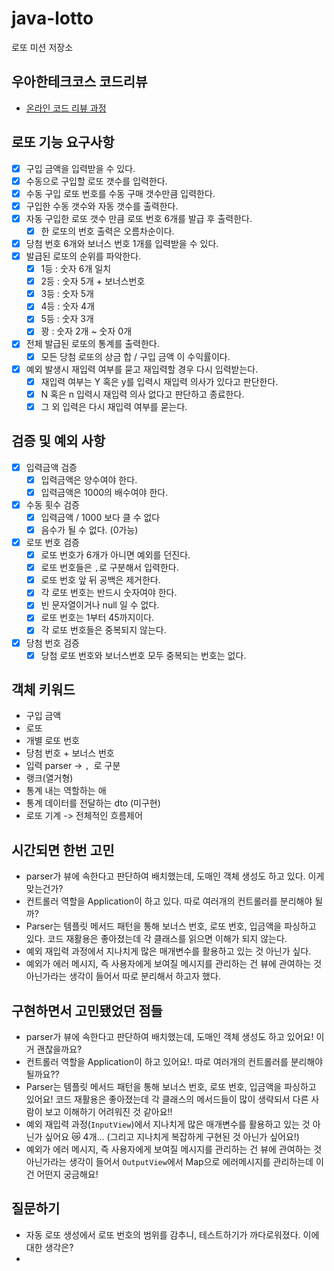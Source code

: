 # java-lotto

로또 미션 저장소

## 우아한테크코스 코드리뷰

- [온라인 코드 리뷰 과정](https://github.com/woowacourse/woowacourse-docs/blob/master/maincourse/README.md)


## 로또 기능 요구사항
- [x] 구입 금액을 입력받을 수 있다.
- [X] 수동으로 구입할 로또 갯수를 입력한다.
- [X] 수동 구입 로또 번호를 수동 구매 갯수만큼 입력한다.
- [X] 구입한 수동 갯수와 자동 갯수를 출력한다.
- [x] 자동 구입한 로또 갯수 만큼 로또 번호 6개를 발급 후 출력한다.
  - [x] 한 로또의 번호 출력은 오름차순이다.
- [x] 당첨 번호 6개와 보너스 번호 1개를 입력받을 수 있다.
- [x] 발급된 로또의 순위를 파악한다.
  - [X] 1등 : 숫자 6개 일치
  - [x] 2등 : 숫자 5개 + 보너스번호
  - [x] 3등 : 숫자 5개
  - [x] 4등 : 숫자 4개
  - [x] 5등 : 숫자 3개
  - [x] 꽝 : 숫자 2개 ~ 숫자 0개
- [x] 전체 발급된 로또의 통계를 출력한다.
  - [x] 모든 당첨 로또의 상금 합 / 구입 금액 이 수익률이다.
- [x] 예외 발생시 재입력 여부를 묻고 재입력할 경우 다시 입력받는다.
  - [x] 재입력 여부는 Y 혹은 y를 입력시 재입력 의사가 있다고 판단한다.
  - [x] N 혹은 n 입력시 재입력 의사 없다고 판단하고 종료한다.
  - [x] 그 외 입력은 다시 재입력 여부를 묻는다.

## 검증 및 예외 사항
- [x] 입력금액 검증
  - [x] 입력금액은 양수여야 한다.
  - [x] 입력금액은 1000의 배수여야 한다.
- [X] 수동 횟수 검증
  - [X] 입력금액 / 1000 보다 클 수 없다
  - [X] 음수가 될 수 없다. (0가능)
- [x] 로또 번호 검증
  - [x] 로또 번호가 6개가 아니면 예외를 던진다.
  - [x] 로또 번호들은 `,`로 구분해서 입력한다.
  - [x] 로또 번호 앞 뒤 공백은 제거한다.
  - [x] 각 로또 번호는 반드시 숫자여야 한다.
  - [x] 빈 문자열이거나 null 일 수 없다.
  - [x] 로또 번호는 1부터 45까지이다.
  - [x] 각 로또 번호들은 중복되지 않는다.
- [x] 당첨 번호 검증
  - [x] 당첨 로또 번호와 보너스번호 모두 중복되는 번호는 없다.

## 객체 키워드
- 구입 금액
- 로또
- 개별 로또 번호
- 당첨 번호 + 보너스 번호
- 입력 parser -> `, `로 구분
- 랭크(열거형)
- 통계 내는 역할하는 애
- 통계 데이터를 전달하는 dto (미구현)
- 로또 기계 -> 전체적인 흐름제어


## 시간되면 한번 고민
- parser가 뷰에 속한다고 판단하여 배치했는데, 도매인 객체 생성도 하고 있다. 이게 맞는건가?
- 컨트롤러 역할을 Application이 하고 있다. 따로 여러개의 컨트롤러를 분리해야 될까?
- Parser는 템플릿 메서드 패턴을 통해 보너스 번호, 로또 번호, 입금액을 파싱하고 있다. 코드 재활용은 좋아졌는데 각 클래스를 읽으면 이해가 되지 않는다.
- 예외 재입력 과정에서 지나치게 많은 매개변수를 활용하고 있는 것 아닌가 싶다.
- 예외가 에러 메시지, 즉 사용자에게 보여질 메시지를 관리하는 건 뷰에 관여하는 것 아닌가라는 생각이 들어서 따로 분리해서 하고자 했다.

## 구현하면서 고민됐었던 점들
- parser가 뷰에 속한다고 판단하여 배치했는데, 도매인 객체 생성도 하고 있어요! 이거 괜찮을까요?
- 컨트롤러 역할을 Application이 하고 있어요!. 따로 여러개의 컨트롤러를 분리해야 될까요??
- Parser는 템플릿 메서드 패턴을 통해 보너스 번호, 로또 번호, 입금액을 파싱하고 있어요! 코드 재활용은 좋아졌는데 각 클래스의 메서드들이 많이 생략되서 다른 사람이 보고 이해하기 어려워진 것 같아요!!
- 예외 재입력 과정(`InputView`)에서 지나치게 많은 매개변수를 활용하고 있는 것 아닌가 싶어요 😿 4개... (그리고 지나치게 복잡하게 구현된 것 아닌가 싶어요!)
- 예외가 에러 메시지, 즉 사용자에게 보여질 메시지를 관리하는 건 뷰에 관여하는 것 아닌가라는 생각이 들어서 `OutputView`에서 Map으로 에러메시지를 관리하는데 이건 어떤지 궁금해요!

## 질문하기
- 자동 로또 생성에서 로또 번호의 범위를 감추니, 테스트하기가 까다로워졌다. 이에 대한 생각은?
- 